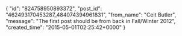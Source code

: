  {
   "id": "824758950893372",
   "post_id": "462493170453287_484074394961831",
   "from_name": "Ceit Butler",
   "message": "The first post should be from back in Fall/Winter 2012",
   "created_time": "2015-05-01T02:25:42+0000"
 }
